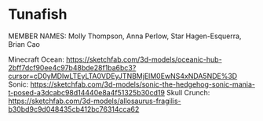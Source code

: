 # Tunafish

MEMBER NAMES: Molly Thompson,
Anna Perlow,
Star Hagen-Esquerra,
Brian Cao



Minecraft Ocean: 
https://sketchfab.com/3d-models/oceanic-hub-2bff7dcf90ee4c97b48bde28f1ba6bc3?cursor=cD0yMDIwLTEyLTA0VDEyJTNBMjElM0EwNS4xNDA5NDE%3D
Sonic: 
https://sketchfab.com/3d-models/sonic-the-hedgehog-sonic-mania-t-posed-a3dcabc98d14440e8a4f51325b30cd19
Skull Crunch: 
https://sketchfab.com/3d-models/allosaurus-fragilis-b30bd9c9d048435cb412bc76314cca62
